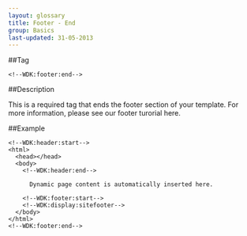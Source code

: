```yaml
---
layout: glossary
title: Footer - End
group: Basics
last-updated: 31-05-2013
---
```


##Tag

`<!--WDK:footer:end-->`

##Description

This is a required tag that ends the footer section of your template.
For more information, please see our footer turorial here.

##Example

```
<!--WDK:header:start-->
<html>
  <head></head>
  <body>
    <!--WDK:header:end-->

      Dynamic page content is automatically inserted here.

    <!--WDK:footer:start-->
    <!--WDK:display:sitefooter-->
  </body>
</html>
<!--WDK:footer:end-->
```
